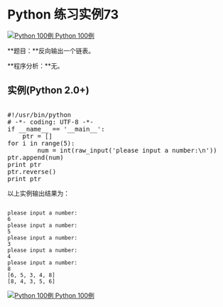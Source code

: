 Python 练习实例73
=============

 [![Python 100例](../images/up.gif)
 Python 100例](python-100-examples.html)


 **题目：**反向输出一个链表。

 **程序分析：**无。

  实例(Python 2.0+)
---------------

 <pre>

#!/usr/bin/python
# -*- coding: UTF-8 -*-
if __name__ == '__main__':
    ptr = []
for i in range(5):
        num = int(raw_input('please input a number:\n'))
ptr.append(num)
print ptr
ptr.reverse()
print ptr
</pre>

 以上实例输出结果为：

 
```

please input a number:
6
please input a number:
5
please input a number:
3
please input a number:
4
please input a number:
8
[6, 5, 3, 4, 8]
[8, 4, 3, 5, 6]

```

 [![Python 100例](../images/up.gif)
 Python 100例](python-100-examples.html)
